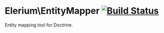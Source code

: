 # Elerium\EntityMapper [![Build Status](https://travis-ci.org/Elerium/EntityMapper.png)](https://travis-ci.org/Elerium/EntityMapper) #
Entity mapping tool for Doctrine.
